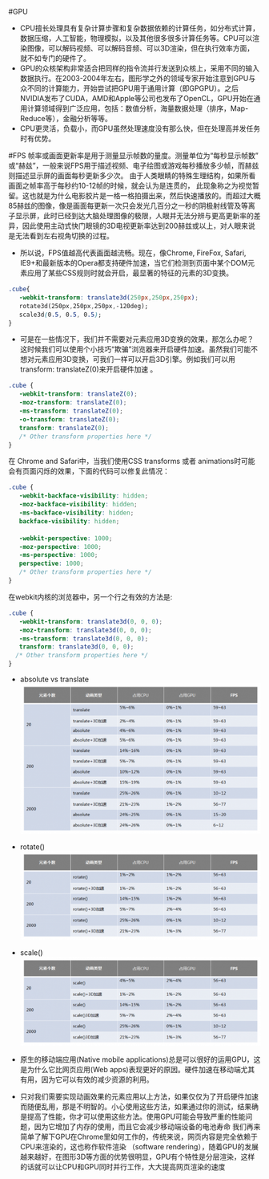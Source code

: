 #GPU
* CPU擅长处理具有复杂计算步骤和复杂数据依赖的计算任务，如分布式计算，数据压缩，人工智能，物理模拟，以及其他很多很多计算任务等。CPU可以渲染图像，可以解码视频、可以解码音频、可以3D渲染，但在执行效率方面，就不如专门的硬件了。
* GPU的众核架构非常适合把同样的指令流并行发送到众核上，采用不同的输入数据执行。在2003-2004年左右，图形学之外的领域专家开始注意到GPU与众不同的计算能力，开始尝试把GPU用于通用计算（即GPGPU）。之后NVIDIA发布了CUDA，AMD和Apple等公司也发布了OpenCL，GPU开始在通用计算领域得到广泛应用，包括：数值分析，海量数据处理（排序，Map-Reduce等），金融分析等等。
* CPU更灵活，负载小，而GPU虽然处理速度没有那么快，但在处理高并发任务时有优势。<br/>
 

#FPS
帧率或画面更新率是用于测量显示帧数的量度。测量单位为“每秒显示帧数” 或“赫兹”，一般来说FPS用于描述视频、电子绘图或游戏每秒播放多少帧，而赫兹则描述显示屏的画面每秒更新多少次。
由于人类眼睛的特殊生理结构，如果所看画面之帧率高于每秒约10-12帧的时候，就会认为是连贯的， 此现象称之为视觉暂留。这也就是为什么电影胶片是一格一格拍摄出来，然后快速播放的。而超过大概85赫兹的图像，像是画面每更新一次只会发光几百分之一秒的阴极射线管及等离子显示屏，此时已经到达大脑处理图像的极限，人眼并无法分辨与更高更新率的差异，因此使用主动式快门眼镜的3D电视更新率达到200赫兹或以上，对人眼来说是无法看到左右视角切换的过程。
* 所以说，FPS值越高代表画面越流畅。现在，像Chrome, FireFox, Safari, IE9+和最新版本的Opera都支持硬件加速，当它们检测到页面中某个DOM元素应用了某些CSS规则时就会开启，最显著的特征的元素的3D变换。
```css
.cube{
   -webkit-transform: translate3d(250px,250px,250px);
   rotate3d(250px,250px,250px,-120deg);
   scale3d(0.5, 0.5, 0.5);
}
```
* 可是在一些情况下，我们并不需要对元素应用3D变换的效果，那怎么办呢？这时候我们可以使用个小技巧“欺骗”浏览器来开启硬件加速。虽然我们可能不想对元素应用3D变换，可我们一样可以开启3D引擎。例如我们可以用transform: translateZ(0)来开启硬件加速 。
```css
.cube {
   -webkit-transform: translateZ(0);
   -moz-transform: translateZ(0);
   -ms-transform: translateZ(0);
   -o-transform: translateZ(0);
   transform: translateZ(0);
   /* Other transform properties here */
}
```
在 Chrome and Safari中，当我们使用CSS transforms 或者 animations时可能会有页面闪烁的效果，下面的代码可以修复此情况：
```css
.cube {
   -webkit-backface-visibility: hidden;
   -moz-backface-visibility: hidden;
   -ms-backface-visibility: hidden;
   backface-visibility: hidden;

   -webkit-perspective: 1000;
   -moz-perspective: 1000;
   -ms-perspective: 1000;
   perspective: 1000;
   /* Other transform properties here */
}
```
在webkit内核的浏览器中，另一个行之有效的方法是:
```css
.cube {
   -webkit-transform: translate3d(0, 0, 0);
   -moz-transform: translate3d(0, 0, 0);
   -ms-transform: translate3d(0, 0, 0);
   transform: translate3d(0, 0, 0);
  /* Other transform properties here */
}
```
* absolute vs translate <br/>
![](https://github.com/starAnddream/css/blob/master/GPU/img/absolute_translate.png)
* rotate()  <br/>
![](https://github.com/starAnddream/css/blob/master/GPU/img/rotate.png)
* scale()  <br/>
![](https://github.com/starAnddream/css/blob/master/GPU/img/scale.png)
* 原生的移动端应用(Native mobile applications)总是可以很好的运用GPU，这是为什么它比网页应用(Web apps)表现更好的原因。硬件加速在移动端尤其有用，因为它可以有效的减少资源的利用。

* 只对我们需要实现动画效果的元素应用以上方法，如果仅仅为了开启硬件加速而随便乱用，那是不明智的。小心使用这些方法，如果通过你的测试，结果确是提高了性能，你才可以使用这些方法。使用GPU可能会导致严重的性能问题，因为它增加了内存的使用，而且它会减少移动端设备的电池寿命
我们再来简单了解下GPU在Chrome里如何工作的，传统来说，网页内容是完全依赖于CPU来渲染的，这也称作软件渲染 （software rendering），随着GPU的发展越来越好，在图形3D等方面的优势很明显，GPU有个特性是分层渲染，这样的话就可以让CPU和GPU同时并行工作，大大提高网页渲染的速度
